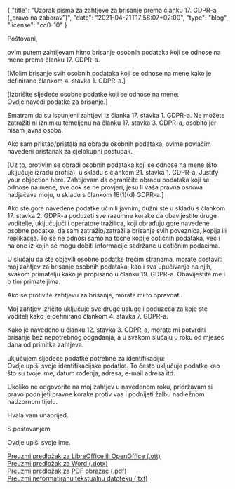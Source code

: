 {
    "title": "Uzorak pisma za zahtjeve za brisanje prema članku 17. GDPR-a („pravo na zaborav”)",
    "date": "2021-04-21T17:58:07+02:00",
    "type": "blog",
    "license": "cc0-10"
}

<div class="blog-letter">
<p>Poštovani,</p>

<p>ovim putem zahtijevam hitno brisanje osobnih podataka koji se odnose na mene prema članku 17. GDPR-a.</p>

<p>[Molim brisanje svih osobnih podataka koji se odnose na mene kako je definirano člankom 4. stavka 1. GDPR-a.]</p>

<p>[Izbrišite sljedeće osobne podatke koji se odnose na mene:<br>
<span class="blog-letter-fill-in">Ovdje navedi podatke za brisanje.</span>]</p>

<p>Smatram da su ispunjeni zahtjevi iz članka 17. stavka 1. GDPR-a. Ne možete zatražiti ni iznimku temeljenu na članku 17. stavka 3. GDPR-a, osobito jer nisam javna osoba.</p>

<p>Ako sam pristao/pristala na obradu osobnih podataka, ovime povlačim navedeni pristanak za cjelokupni postupak.</p>

<p>[Uz to, protivim se obradi osobnih podataka koji se odnose na mene (što uključuje izradu profila), u skladu s člankom 21. stavka 1. GDPR-a. <span class="blog-letter-fill-in">Justify your objection here.</span> Zahtijevam da ograničite obradu podataka koji se odnose na mene, sve dok se ne provjeri, jesu li vaša pravna osnova nadjačava moju, u skladu s člankom 18(1)(d) GDPR-a.]</p>

<p>Ako ste gore navedene podatke učinili javnim, dužni ste u skladu s člankom 17. stavka 2. GDPR-a poduzeti sve razumne korake da obavijestite druge voditelje, uključujući i operatore tražilica, koji obrađuju gore navedene osobne podatke, da sam zatražio/zatražila brisanje svih poveznica, kopija ili replikacija. To se ne odnosi samo na točne kopije dotičnih podataka, već i na one iz kojih se mogu dobiti informacije sadržane u dotičnim podacima.</p>

<p>U slučaju da ste objavili osobne podatke trećim stranama, morate dostaviti moj zahtjev za brisanje osobnih podataka, kao i sva upućivanja na njih, svakom primatelju kako je propisano u članku 19. GDPR-a. Obavijestite me i o tim primateljima.</p>

<p>Ako se protivite zahtjevu za brisanje, morate mi to opravdati.</p>

<p>Moj zahtjev izričito uključuje  sve druge usluge i poduzeća za koje ste voditelj kako je definirano člankom 4. stavka 7. GDPR-a.</p>

<p>Kako je navedeno u članku 12. stavka 3. GDPR-a, morate mi potvrditi brisanje bez nepotrebnog odgađanja, a u svakom slučaju u roku od mjesec dana od primitka zahtjeva.</p>

<p>ukjučujem sljedeće podatke potrebne za identifikaciju:<br>
<span class="blog-letter-fill-in">Ovdje upiši svoje identifikacijske podatke. To često uključuje podatke kao što su tvoje ime, datum rođenja, adresa, e-mail adresa itd.</span></p>

<p>Ukoliko ne odgovorite na moj zahtjev u navedenom roku, pridržavam si pravo podnijeti pravne korake protiv vas i podnijeti žalbu nadležnom nadzornom tijelu.</p>

<p>Hvala vam unaprijed.</p>

<p>S poštovanjem</p>

<p><span class="blog-letter-fill-in">Ovdje upiši svoje ime.</span></p>
</div>

<a href="/downloads/uzorak-pismo-gdpr-brisanje-zahtjev-osobnipodaci.org.ott" class="button button-primary" style="margin-bottom: 10px;">Preuzmi predložak za LibreOffice ili OpenOffice (.ott)</a><br>
<a href="/downloads/uzorak-pismo-gdpr-brisanje-zahtjev-osobnipodaci.org.dotx" class="button button-secondary" style="margin-bottom: 10px;">Preuzmi predložak za Word (.dotx)</a><br>
<a href="/downloads/uzorak-pismo-gdpr-brisanje-zahtjev-osobnipodaci.org.pdf" class="button button-secondary" style="margin-bottom: 10px;">Preuzmi predložak za PDF obrazac (.pdf)</a><br>
<a href="/downloads/uzorak-pismo-gdpr-brisanje-zahtjev-osobnipodaci.org.txt" class="button button-secondary">Preuzmi neformatiranu tekstualnu datoteku (.txt)</a>
